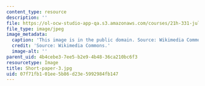 ```yaml
---
content_type: resource
description: ''
file: https://ol-ocw-studio-app-qa.s3.amazonaws.com/courses/21h-331-julius-caesar-and-the-fall-of-the-roman-republic-spring-2016/07f71fb101ee5b86d23e5992984fb147_Short-paper-3.jpg
file_type: image/jpeg
image_metadata:
  caption: 'This image is in the public domain. Source: Wikimedia Commons'
  credit: 'Source: Wikimedia Commons.'
  image-alt: ''
parent_uid: 4b4cebe3-7ee5-b2e9-4b48-36ca210bc6f3
resourcetype: Image
title: Short-paper-3.jpg
uid: 07f71fb1-01ee-5b86-d23e-5992984fb147
---
```

